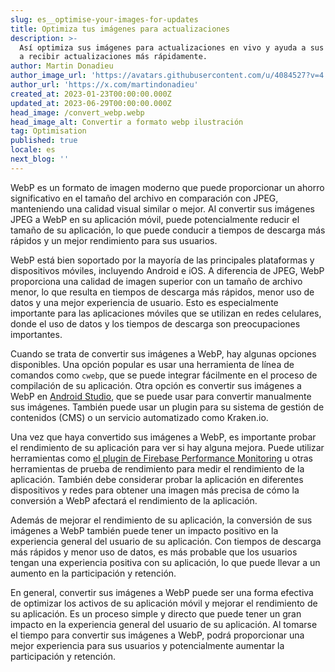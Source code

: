 ```yaml
---
slug: es__optimise-your-images-for-updates
title: Optimiza tus imágenes para actualizaciones
description: >-
  Así optimiza sus imágenes para actualizaciones en vivo y ayuda a sus usuarios
  a recibir actualizaciones más rápidamente.
author: Martin Donadieu
author_image_url: 'https://avatars.githubusercontent.com/u/4084527?v=4'
author_url: 'https://x.com/martindonadieu'
created_at: 2023-01-23T00:00:00.000Z
updated_at: 2023-06-29T00:00:00.000Z
head_image: /convert_webp.webp
head_image_alt: Convertir a formato webp ilustración
tag: Optimisation
published: true
locale: es
next_blog: ''
---
```


WebP es un formato de imagen moderno que puede proporcionar un ahorro significativo en el tamaño del archivo en comparación con JPEG, manteniendo una calidad visual similar o mejor. Al convertir sus imágenes JPEG a WebP en su aplicación móvil, puede potencialmente reducir el tamaño de su aplicación, lo que puede conducir a tiempos de descarga más rápidos y un mejor rendimiento para sus usuarios.

WebP está bien soportado por la mayoría de las principales plataformas y dispositivos móviles, incluyendo Android e iOS. A diferencia de JPEG, WebP proporciona una calidad de imagen superior con un tamaño de archivo menor, lo que resulta en tiempos de descarga más rápidos, menor uso de datos y una mejor experiencia de usuario. Esto es especialmente importante para las aplicaciones móviles que se utilizan en redes celulares, donde el uso de datos y los tiempos de descarga son preocupaciones importantes.

Cuando se trata de convertir sus imágenes a WebP, hay algunas opciones disponibles. Una opción popular es usar una herramienta de línea de comandos como `cwebp`, que se puede integrar fácilmente en el proceso de compilación de su aplicación. Otra opción es convertir sus imágenes a WebP en [Android Studio](https://sites.google.com/a/android.com/tools/tech-docs/webp/), que se puede usar para convertir manualmente sus imágenes. También puede usar un plugin para su sistema de gestión de contenidos (CMS) o un servicio automatizado como Kraken.io.

Una vez que haya convertido sus imágenes a WebP, es importante probar el rendimiento de su aplicación para ver si hay alguna mejora. Puede utilizar herramientas como [el plugin de Firebase Performance Monitoring](https://github.com/capawesome-team/capacitor-firebase/tree/main/packages/performance/) u otras herramientas de prueba de rendimiento para medir el rendimiento de la aplicación. También debe considerar probar la aplicación en diferentes dispositivos y redes para obtener una imagen más precisa de cómo la conversión a WebP afectará el rendimiento de la aplicación.

Además de mejorar el rendimiento de su aplicación, la conversión de sus imágenes a WebP también puede tener un impacto positivo en la experiencia general del usuario de su aplicación. Con tiempos de descarga más rápidos y menor uso de datos, es más probable que los usuarios tengan una experiencia positiva con su aplicación, lo que puede llevar a un aumento en la participación y retención.

En general, convertir sus imágenes a WebP puede ser una forma efectiva de optimizar los activos de su aplicación móvil y mejorar el rendimiento de su aplicación. Es un proceso simple y directo que puede tener un gran impacto en la experiencia general del usuario de su aplicación. Al tomarse el tiempo para convertir sus imágenes a WebP, podrá proporcionar una mejor experiencia para sus usuarios y potencialmente aumentar la participación y retención.